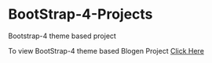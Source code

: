 # BootStrap-4-Projects
Bootstrap-4 theme based project
<p>To view BootStrap-4 theme based Blogen Project <a href="https://hkchebrolu52.github.io/BootStrap-4-Projects/Blogen/src/index.html">Click Here</a>
